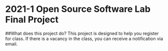 # 2021-1 Open Source Software Lab Final Project

##What does this project do?
This project is designed to help you register for class.
If there is a vacancy in the class, you can receive a notification via email.
